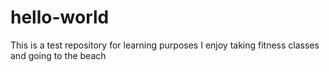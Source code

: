# hello-world
This is a test repository for learning purposes
I enjoy taking fitness classes and going to the beach
